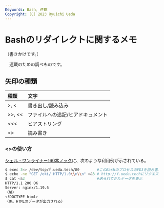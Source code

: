 ```yaml
---
Keywords: Bash, 連載
Copyright: (C) 2023 Ryuichi Ueda
---
```


# Bashのリダイレクトに関するメモ

（書きかけです。）

　連載のための調べものです。

## 矢印の種類

| 種類             | 文字                     |
|:-----------------|:-------------------------|
| >, < | 書き出し/読み込み |
| >>, << | ファイルへの追記/ヒアドキュメント |
| <<< | ヒアストリング |
| <> | 読み書き |

### <>の使い方

[シェル・ワンライナー160本ノック](https://amzn.to/3P0UxaS)に、次のような利用例が示されている。

```bash
$ exec 3<> /dev/tcp/f.ueda.tech/80        #このBashのプロセスのFD3を読み書きモードで開く
$ echo -ne "GET /eki/ HTTP/1.0\\n\\n" >&3 # http://f.ueda.techにリクエストを送信
$ cat <&3                                 #送られてきたデータを表示
HTTP/1.1 200 OK
Server: nginx/1.19.6
（略）
<!DOCTYPE html>
（略。HTMLのデータが出力される）
```


